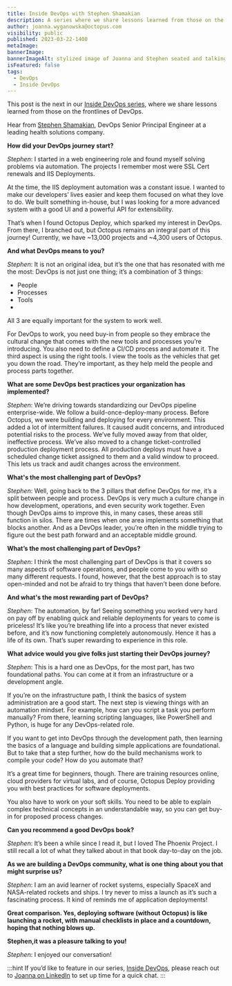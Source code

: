```yaml
---
title: Inside DevOps with Stephen Shamakian
description: A series where we share lessons learned from those on the frontlines of DevOps. Our next post features Stephen Shamakian, DevOps Senior Principal Engineer.
author: joanna.wyganowska@octopus.com
visibility: public
published: 2023-03-22-1400
metaImage: 
bannerImage: 
bannerImageAlt: stylized image of Joanna and Stephen seated and talking to each other with a speech bubble that says Inside DevOps
isFeatured: false
tags: 
  - DevOps
  - Inside DevOps
---
```


This post is the next in our [Inside DevOps series](https://octopus.com/blog/tag/Inside%20DevOps), where we share lessons learned from those on the frontlines of DevOps.
  
Hear from [Stephen Shamakian](https://www.linkedin.com/in/stephenshamakian/), DevOps Senior Principal Engineer at a leading health solutions company.

**How did your DevOps journey start?**

*Stephen*:  I started in a web engineering role and found myself solving problems via automation. The projects I remember most were SSL Cert renewals and IIS Deployments.
 
At the time, the IIS deployment automation was a constant issue. I wanted to make our developers’ lives easier and keep them focused on what they love to do. We built something in-house, but I was looking for a more advanced system with a good UI and a powerful API for extensibility. 

That’s when I found Octopus Deploy, which sparked my interest in DevOps. From there, I branched out, but Octopus remains an integral part of this journey! Currently, we have ~13,000 projects and ~4,300 users of Octopus.

**And what DevOps means to you?**

*Stephen*: It is not an original idea, but it’s the one that has resonated with me the most: DevOps is not just one thing; it’s a combination of 3 things: 

- People
- Processes
- Tools
- 
All 3 are equally important for the system to work well. 

For DevOps to work, you need buy-in from people so they embrace the cultural change that comes with the new tools and processes you’re introducing. You also need to define a CI/CD process and automate it. The third aspect is using the right tools. I view the tools as the vehicles that get you down the road. They’re important, as they help meld the people and process parts together.

**What are some DevOps best practices your organization has implemented?**

*Stephen*: We’re driving towards standardizing our DevOps pipeline enterprise-wide. We follow a build-once-deploy-many process. Before Octopus, we were building and deploying for every environment. This added a lot of intermittent failures. It caused audit concerns, and introduced potential risks to the process. We’ve fully moved away from that older, ineffective process. We’ve also moved to a change ticket-controlled production deployment process. All production deploys must have a scheduled change ticket assigned to them and a valid window to proceed. This lets us track and audit changes across the environment.

**What's the most challenging part of DevOps?**

*Stephen*: Well, going back to the 3 pillars that define DevOps for me, it’s a split between people and process. DevOps is very much a culture change in how development, operations, and even security work together. Even though DevOps aims to improve this, in many cases, these areas still function in silos. There are times when one area implements something that blocks another. And as a DevOps leader, you’re often in the middle trying to figure out the best path forward and an acceptable middle ground.

**What’s the most challenging part of DevOps?**

*Stephen*: I think the most challenging part of DevOps is that it covers so many aspects of software operations, and people come to you with so many different requests. I found, however, that the best approach is to stay open-minded and not be afraid to try things that haven’t been done before.

**And what's the most rewarding part of DevOps?**

*Stephen*: The automation, by far! Seeing something you worked very hard on pay off by enabling quick and reliable deployments for years to come is priceless! It’s like you’re breathing life into a process that never existed before, and it’s now functioning completely autonomously. Hence it has a life of its own. That’s super rewarding to experience in this role.

**What advice would you give folks just starting their DevOps journey?**

*Stephen*: This is a hard one as DevOps, for the most part, has two foundational paths. You can come at it from an infrastructure or a development angle. 

If you’re on the infrastructure path, I think the basics of system administration are a good start. The next step is viewing things with an automation mindset. For example, how can you script a task you perform manually? From there, learning scripting languages, like PowerShell and Python, is huge for any DevOps-related role. 

If you want to get into DevOps through the development path, then learning the basics of a language and building simple applications are foundational. But to take that a step further, how do the build mechanisms work to compile your code? How do you automate that? 

It’s a great time for beginners, though. There are training resources online, cloud providers for virtual labs, and of course, Octopus Deploy providing you with best practices for software deployments.

You also have to work on your soft skills. You need to be able to explain complex technical concepts in an understandable way, so you can get buy-in for proposed process changes. 

**Can you recommend a good DevOps book?**

*Stephen*: It’s been a while since I read it, but I loved The Phoenix Project. I still recall a lot of what they talked about in that book day-to-day on the job. 

**As we are building a DevOps community, what is one thing about you that might surprise us?**

*Stephen*: I am an avid learner of rocket systems, especially SpaceX and NASA-related rockets and ships. I try never to miss a launch as it’s such a fascinating process. It kind of reminds me of application deployments!

**Great comparison. Yes, deploying software (without Octopus) is like launching a rocket, with manual checklists in place and a countdown, hoping that nothing blows up.**

**Stephen,it was a pleasure talking to you!**

*Stephen*: I enjoyed our conversation!


:::hint
If you’d like to feature in our series, [Inside DevOps](https://octopus.com/blog/tag/Inside%20DevOps), please reach out to [Joanna on LinkedIn](https://www.linkedin.com/in/joannawyganowska/) to set up time for a quick chat.
:::